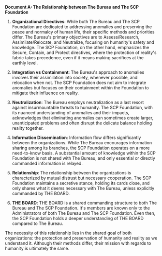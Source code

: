 
**Document A: The Relationship between The Bureau and The SCP Foundation**

1. **Organizational Directives**: While both The Bureau and The SCP Foundation are dedicated to addressing anomalies and preserving the peace and normalcy of human life, their specific methods and priorities differ. The Bureau's primary objectives are to Assess/Research, Assimilate/Relocate, and Neutralize, focusing on humanity's safety and knowledge. The SCP Foundation, on the other hand, emphasizes the Secure, Contain, and Protect directives, where the protection of reality's fabric takes precedence, even if it means making sacrifices at the earthly level.

2. **Integration vs Containment**: The Bureau's approach to anomalies involves their assimilation into society, whenever possible, and relocation when not. The SCP Foundation does not aim to integrate anomalies but focuses on their containment within the Foundation to mitigate their influence on reality.

3. **Neutralization**: The Bureau employs neutralization as a last resort against insurmountable threats to humanity. The SCP Foundation, with its nuanced understanding of anomalies and their impacts, acknowledges that eliminating anomalies can sometimes create larger, unanticipated problems and often disrupt the delicate balance holding reality together.

4. **Information Dissemination**: Information flow differs significantly between the organizations. While The Bureau encourages information sharing among its branches, the SCP Foundation operates on a more need-to-know basis. A substantial amount of knowledge within the SCP Foundation is not shared with The Bureau, and only essential or directly commanded information is relayed.

5. **Relationship**: The relationship between the organizations is characterized by mutual distrust but necessary cooperation. The SCP Foundation maintains a secretive stance, holding its cards close, and only shares what it deems necessary with The Bureau, unless explicitly commanded by THE BOARD.

6. **THE BOARD**: THE BOARD is a shared commanding structure to both The Bureau and The SCP Foundation. It's members are known only to the Administrators of both The Bureau and The SCP Foundation. Even then, the SCP Foundation holds a deeper understanding of THE BOARD compared to The Bureau.

The necessity of this relationship lies in the shared goal of both organizations: the protection and preservation of humanity and reality as we understand it. Although their methods differ, their mission with regards to humanity is ultimately the same.

